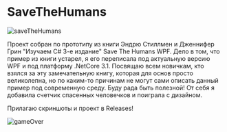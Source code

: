 # SaveTheHumans

![saveTheHumans](https://user-images.githubusercontent.com/59263802/146253137-ad39a5d6-63e9-4a20-8b05-287c03ac0176.gif)

Проект собран по прототипу из книги Эндрю Стиллмен и Дженнифер Грин "Изучаем С# 3-е издание" Save The Humans WPF.
Дело в том, что пример из книги устарел, я его переписала под актуальную версию WPF и под платформу .NetCore 3.1.
Посвящаю всем новичкам, кто взялся за эту замечательную книгу, которая для основ просто великолепна, но по каким-то причинам
не могут сами описать данный пример под современную среду. Буду рада быть полезной! От себя я добавила счетчик спасенных человечков и
поиграла с дизайном.

Прилагаю скриншоты и проект в Releases!

![gameOver](https://user-images.githubusercontent.com/59263802/146253086-c2ab1b0a-6b06-40dd-a0fa-c2d165d2096e.png)

